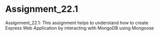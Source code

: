 # Assignment_22.1
Assignment_22.1: This assignment helps to understand how to create Express Web Application by interacting with MongoDB using Mongoose
